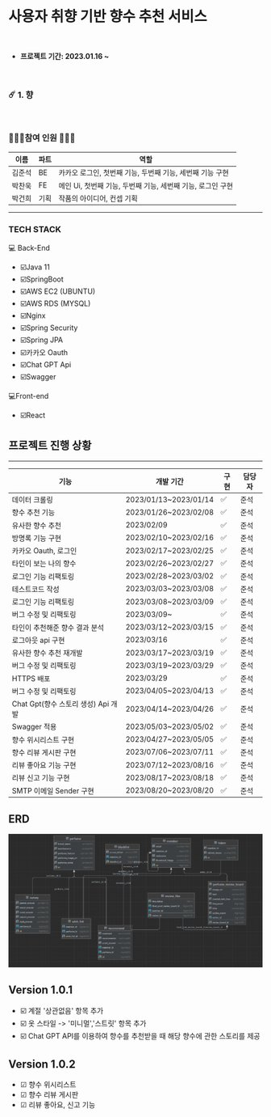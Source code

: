 # 사용자 취향 기반 향수 추천 서비스


<br />

* <b> 프로젝트 기간: 2023.01.16 ~  </b>

<br />

### ☄️ 1. 향

<br />

### 🧑🏻‍💻참여 인원 👩🏻‍💻
| 이름  | 파트  | 역할                                    |
|-----|-----|---------------------------------------|
| 김준석 | BE  | 카카오 로그인, 첫번째 기능, 두번째 기능, 세번째 기능 구현    |
| 박찬욱 | FE  | 메인 Ui, 첫번째 기능, 두번째 기능, 세번째 기능, 로그인 구현 |
| 박건희 | 기획  | 작품의 아이디어, 컨셉 기획                       |

 ---




### TECH STACK
‍💻 Back-End
- ☑️Java 11
- ☑️SpringBoot
- ☑️AWS EC2 (UBUNTU)
- ☑️AWS RDS (MYSQL)
- ☑️Nginx
- ☑️Spring Security
- ☑️Spring JPA
- ☑️카카오 Oauth
- ☑️Chat GPT Api
- ☑️Swagger

‍💻Front-end
- ☑️React

## 프로젝트 진행 상황 

-------------------
| 기능                         | 개발 기간                 |   구현     | 담당자
|----------------------------|-----------------------| ---- | ---- | 
| 데이터 크롤링                    | 2023/01/13~2023/01/14 |  ✅ | 준석
| 향수 추천 기능                   | 2023/01/26~2023/02/08 |  ✅ | 준석
| 유사한 향수 추천                  | 2023/02/09            |  ✅ | 준석
| 방명록 기능 구현                  | 2023/02/10~2023/02/16 |  ✅ | 준석
| 카카오 Oauth, 로그인             | 2023/02/17~2023/02/25 |  ✅ | 준석
| 타인이 보는 나의 향수               | 2023/02/26~2023/02/27 |  ✅ | 준석
| 로그인 기능 리팩토링                | 2023/02/28~2023/03/02 |  ✅ | 준석
| 테스트코드 작성                   | 2023/03/03~2023/03/08 |  ✅ | 준석
| 로그인 기능 리팩토링                | 2023/03/08~2023/03/09 |  ✅ | 준석
| 버그 수정 및 리팩토링               | 2023/03/09~           |  ✅ | 준석
| 타인이 추천해준 향수 결과 분석          | 2023/03/12~2023/03/15 |  ✅ | 준석
| 로그아웃 api 구현                | 2023/03/16            |  ✅ | 준석
| 유사한 향수 추천 재개발              | 2023/03/17~2023/03/19 |  ✅ | 준석
| 버그 수정 및 리팩토링               | 2023/03/19~2023/03/29 |  ✅ | 준석
| HTTPS 배포                   | 2023/03/29            |  ✅ | 준석
| 버그 수정 및 리팩토링               | 2023/04/05~2023/04/13 |  ✅ | 준석
| Chat Gpt(향수 스토리 생성) Api 개발 | 2023/04/14~2023/04/26 |  ✅ | 준석
| Swagger 적용                 | 2023/05/03~2023/05/02 |  ✅ | 준석
| 향수 위시리스트 구현                | 2023/04/27~2023/05/05 |  ✅ | 준석
| 향수 리뷰 게시판 구현               | 2023/07/06~2023/07/11 |  ✅ | 준석
| 리뷰 좋아요 기능 구현               | 2023/07/12~2023/08/16 |  ✅ | 준석
| 리뷰 신고 기능 구현                | 2023/08/17~2023/08/18 |  ✅ | 준석
| SMTP 이메일 Sender 구현         | 2023/08/20~2023/08/20 |  ✅ | 준석


## ERD
![](ERD.png)
## Version 1.0.1
- ☑️ 계절 '상관없음' 항목 추가
- ☑️ 옷 스타일 -> '미니멀','스트릿' 항목 추가
- ☑️ Chat GPT API를 이용하여 향수를 추천받을 때 해당 향수에 관한 스토리를 제공

## Version 1.0.2
- ☑ 향수 위시리스트 
- ☑ 향수 리뷰 게시판
- ☑ 리뷰 좋아요, 신고 기능